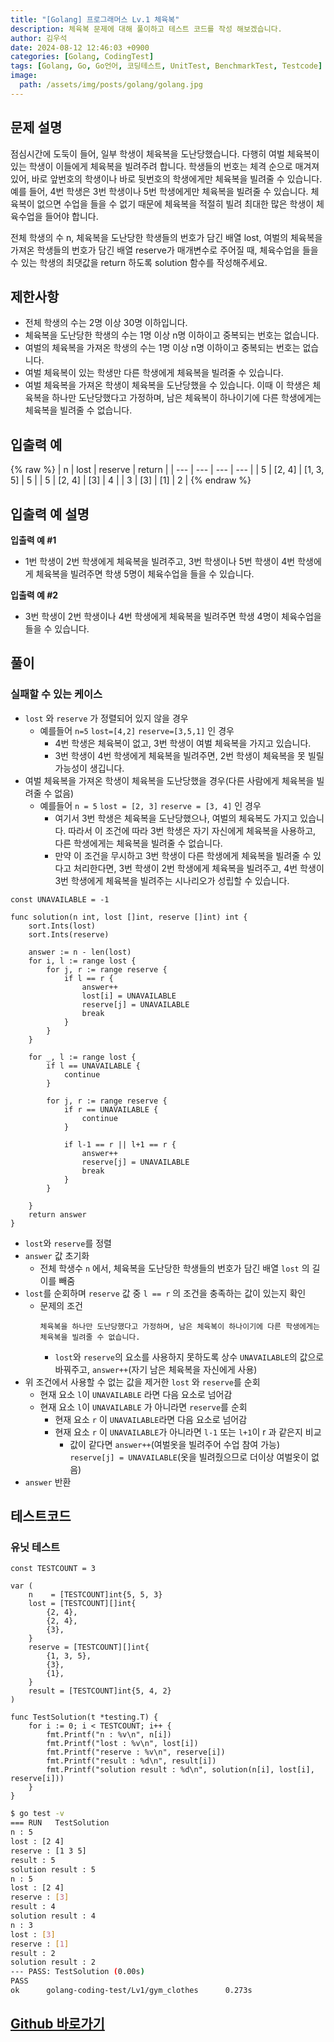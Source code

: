 ```yaml
---
title: "[Golang] 프로그래머스 Lv.1 체육복"
description: 체육복 문제에 대해 풀이하고 테스트 코드를 작성 해보겠습니다.
author: 김우석
date: 2024-08-12 12:46:03 +0900
categories: [Golang, CodingTest]
tags: [Golang, Go, Go언어, 코딩테스트, UnitTest, BenchmarkTest, Testcode]
image:
  path: /assets/img/posts/golang/golang.jpg
---
```


## 문제 설명
점심시간에 도둑이 들어, 일부 학생이 체육복을 도난당했습니다. 다행히 여벌 체육복이 있는 학생이 이들에게 체육복을 빌려주려 합니다. 학생들의 번호는 체격 순으로 매겨져 있어, 바로 앞번호의 학생이나 바로 뒷번호의 학생에게만 체육복을 빌려줄 수 있습니다. 예를 들어, 4번 학생은 3번 학생이나 5번 학생에게만 체육복을 빌려줄 수 있습니다. 체육복이 없으면 수업을 들을 수 없기 때문에 체육복을 적절히 빌려 최대한 많은 학생이 체육수업을 들어야 합니다.

전체 학생의 수 n, 체육복을 도난당한 학생들의 번호가 담긴 배열 lost, 여벌의 체육복을 가져온 학생들의 번호가 담긴 배열 reserve가 매개변수로 주어질 때, 체육수업을 들을 수 있는 학생의 최댓값을 return 하도록 solution 함수를 작성해주세요.


## 제한사항
- 전체 학생의 수는 2명 이상 30명 이하입니다.
- 체육복을 도난당한 학생의 수는 1명 이상 n명 이하이고 중복되는 번호는 없습니다.
- 여벌의 체육복을 가져온 학생의 수는 1명 이상 n명 이하이고 중복되는 번호는 없습니다.
- 여벌 체육복이 있는 학생만 다른 학생에게 체육복을 빌려줄 수 있습니다.
- 여벌 체육복을 가져온 학생이 체육복을 도난당했을 수 있습니다. 이때 이 학생은 체육복을 하나만 도난당했다고 가정하며, 남은 체육복이 하나이기에 다른 학생에게는 체육복을 빌려줄 수 없습니다.


## 입출력 예
{% raw %}
| n | lost | reserve | return |
| --- | --- | --- | --- |
| 5 | \[2, 4\] | \[1, 3, 5\] | 5 |
| 5 | \[2, 4\] | \[3\] | 4 |
| 3 | \[3\] | \[1\] | 2 |
{% endraw %}


## 입출력 예 설명
**입출력 예 #1**

- 1번 학생이 2번 학생에게 체육복을 빌려주고, 3번 학생이나 5번 학생이 4번 학생에게 체육복을 빌려주면 학생 5명이 체육수업을 들을 수 있습니다.


**입출력 예 #2**

- 3번 학생이 2번 학생이나 4번 학생에게 체육복을 빌려주면 학생 4명이 체육수업을 들을 수 있습니다.


## 풀이 

### 실패할 수 있는 케이스
- `lost` 와 `reserve` 가 정렬되어 있지 않을 경우
	- 예를들어 `n=5` `lost=[4,2]` `reserve=[3,5,1]` 인 경우
		- 4번 학생은 체육복이 없고, 3번 학생이 여벌 체육복을 가지고 있습니다.
		- 3번 학생이 4번 학생에게 체육복을 빌려주면, 2번 학생이 체육복을 못 빌릴 가능성이 생깁니다.
- 여벌 체육복을 가져온 학생이 체육복을 도난당했을 경우(다른 사람에게 체육복을 빌려줄 수 없음)
	- 예를들어 `n = 5` `lost = [2, 3]` `reserve = [3, 4]` 인 경우
		- 여기서 3번 학생은 체육복을 도난당했으나, 여벌의 체육복도 가지고 있습니다. 따라서 이 조건에 따라 3번 학생은 자기 자신에게 체육복을 사용하고, 다른 학생에게는 체육복을 빌려줄 수 없습니다.
		- 만약 이 조건을 무시하고 3번 학생이 다른 학생에게 체육복을 빌려줄 수 있다고 처리한다면, 3번 학생이 2번 학생에게 체육복을 빌려주고, 4번 학생이 3번 학생에게 체육복을 빌려주는 시나리오가 성립할 수 있습니다.

```golang
const UNAVAILABLE = -1

func solution(n int, lost []int, reserve []int) int {
	sort.Ints(lost)
	sort.Ints(reserve)

	answer := n - len(lost)
	for i, l := range lost {
		for j, r := range reserve {
			if l == r {
				answer++
				lost[i] = UNAVAILABLE
				reserve[j] = UNAVAILABLE
				break
			}
		}
	}

	for _, l := range lost {
		if l == UNAVAILABLE {
			continue
		}

		for j, r := range reserve {
			if r == UNAVAILABLE {
				continue
			}

			if l-1 == r || l+1 == r {
				answer++
				reserve[j] = UNAVAILABLE
				break
			}
		}

	}
	return answer
}
```

- `lost`와 `reserve`를 정렬
- `answer` 값 초기화
	- 전체 학생수 `n` 에서, 체육복을 도난당한 학생들의 번호가 담긴 배열 `lost` 의 길이를 빼줌
- `lost`를 순회하며 `reserve` 값 중 `l == r` 의 조건을 충족하는 값이 있는지 확인
	- 문제의 조건
	  ```
	  체육복을 하나만 도난당했다고 가정하며, 남은 체육복이 하나이기에 다른 학생에게는 체육복을 빌려줄 수 없습니다.
	  ```
		- `lost`와 `reserve`의 요소를 사용하지 못하도록 상수 `UNAVAILABLE`의 값으로 바꿔주고, `answer++`(자기 남은 체육복을 자신에게 사용)
- 위 조건에서 사용할 수 없는 값을 제거한 `lost` 와 `reserve`를 순회
	- 현재 요소 `l`이 `UNAVAILABLE` 라면 다음 요소로 넘어감
	- 현재 요소 `l`이 `UNAVAILABLE` 가 아니라면 `reserve`를 순회
		- 현재 요소 `r` 이 `UNAVAILABLE`라면 다음 요소로 넘어감
		- 현재 요소 `r` 이 `UNAVAILABLE`가 아니라면 `l-1` 또는 `l+1`이 r 과 같은지 비교
			- 값이 같다면 `answer++`(여벌옷을 빌려주어 수업 참여 가능) `reserve[j] = UNAVAILABLE`(옷을 빌려줬으므로 더이상 여벌옷이 없음)
- `answer` 반환



## 테스트코드
### 유닛 테스트
```golang
const TESTCOUNT = 3

var (
	n    = [TESTCOUNT]int{5, 5, 3}
	lost = [TESTCOUNT][]int{
		{2, 4},
		{2, 4},
		{3},
	}
	reserve = [TESTCOUNT][]int{
		{1, 3, 5},
		{3},
		{1},
	}
	result = [TESTCOUNT]int{5, 4, 2}
)

func TestSolution(t *testing.T) {
	for i := 0; i < TESTCOUNT; i++ {
		fmt.Printf("n : %v\n", n[i])
		fmt.Printf("lost : %v\n", lost[i])
		fmt.Printf("reserve : %v\n", reserve[i])
		fmt.Printf("result : %d\n", result[i])
		fmt.Printf("solution result : %d\n", solution(n[i], lost[i], reserve[i]))
	}
}
```

```bash
$ go test -v
=== RUN   TestSolution
n : 5
lost : [2 4]
reserve : [1 3 5]
result : 5
solution result : 5
n : 5
lost : [2 4]
reserve : [3]
result : 4
solution result : 4
n : 3
lost : [3]
reserve : [1]
result : 2
solution result : 2
--- PASS: TestSolution (0.00s)
PASS
ok      golang-coding-test/Lv1/gym_clothes      0.273s
```

## [Github 바로가기](https://github.com/kr-goos/golang-coding-test/tree/master/programmers/Lv1/gym_clothes)
